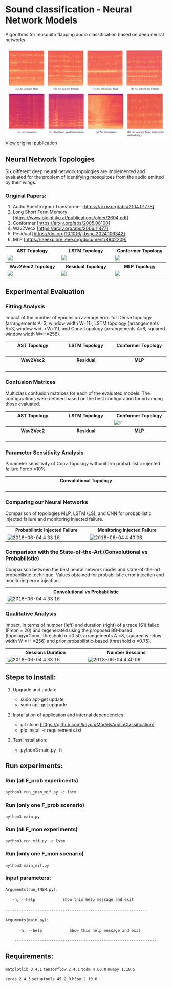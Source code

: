 # Sound classification - Neural Network Models

Algorithms for mosquito flapping audio classification based on deep neural networks.



![Spectrogramas](Layout/AudioSegments.png?raw=true "Examples of traces: ground truth (obtained with 27 monitors), failed (obtained with 7 monitors/20 failed), and recovered (using NN).")
[View original publication](https://www.sciencedirect.com/science/article/pii/S1746809424004002)
## Neural Network Topologies

Six different deep neural network topologies are implemented and evaluated for the problem of identifying mosquitoes from the audio emitted by their wings.
### Original Papers:

1. Audio Spectrogram Transformer [https://arxiv.org/abs/2104.01778]
2. Long Short Term Memory [https://www.bioinf.jku.at/publications/older/2604.pdf]
3. Conformer [https://arxiv.org/abs/2005.08100]
4. Wav2Vec2 [https://arxiv.org/abs/2006.11477]
5. Residual [https://doi.org/10.1016/j.bspc.2024.106342]
6. MLP [https://ieeexplore.ieee.org/document/8942209]

<table>
    <tbody>
        <tr>
            <th width="20%">AST Topology</th>
            <th width="20%">LSTM Topology</th>
            <th width="20%">Conformer Topology</th>
        </tr>
        <tr>
            <td><img src="https://github.com/kayua/ModelsAudioClassification/blob/main/Layout/AST-Model.png"></td>
            <td><img src="https://github.com/kayua/ModelsAudioClassification/blob/main/Layout/LSTM-Model.png"></td>
            <td><img src="https://github.com/kayua/ModelsAudioClassification/blob/main/Layout/Conformer-Model.png"></td>
        </tr>
    <tbody>
        <tr>
            <th width="20%">Wav2Vec2 Topology</th>
            <th width="20%">Residual Topology</th>
            <th width="20%">MLP Topology</th>
        </tr>
        <tr>
            <td><img src="https://github.com/kayua/ModelsAudioClassification/blob/main/Layout/Wav2Vec2-Model.png"></td>
            <td><img src="https://github.com/kayua/ModelsAudioClassification/blob/main/Layout/Residual-Model.png"></td>
            <td><img src="https://github.com/kayua/ModelsAudioClassification/blob/main/Layout/MultiLayerPerceptron-Model.png"></td>
        </tr>

</table>

## Experimental Evaluation

### Fitting Analysis
Impact of the number of epochs on average error for Dense topology (arrangements A=3, window width W=11), LSTM topology (arrangements A=3, window width W=11), and Conv. topology (arrangements A=8, squared window width W=H=256).

<table>
    <tbody> 
        <tr>
            <th width="10%">AST Topology</th>
            <th width="10%">LSTM Topology</th>
            <th width="10%">Conformer Topology</th>
        </tr>
        <tr>
            <td><img src="https://github.com/kayua/ModelsAudioClassification/blob/main/Layout/dense_error.png" alt="" style="max-width:100%;"></td>
            <td><img src="https://github.com/kayua/ModelsAudioClassification/blob/main/Layout/lstm_error.png" alt="" style="max-width:100%;"></td>
            <td><img src="https://github.com/kayua/ModelsAudioClassification/blob/main/Layout/conv_error.png" alt="" style="max-width:100%;"></td>
        </tr>
   <tbody> 
        <tr>
            <th width="10%">Wav2Vec2</th>
            <th width="10%">Residual</th>
            <th width="10%">MLP</th>
        </tr>
        <tr>
            <td><img src="https://github.com/kayua/ModelsAudioClassification/blob/main/Layout/dense_error.png" alt="" style="max-width:100%;"></td>
            <td><img src="https://github.com/kayua/ModelsAudioClassification/blob/main/Layout/lstm_error.png" alt="" style="max-width:100%;"></td>
            <td><img src="https://github.com/kayua/ModelsAudioClassification/blob/main/Layout/conv_error.png" alt="" style="max-width:100%;"></td>
        </tr>

</table>

### Confusion Matrices
Multiclass confusion matrices for each of the evaluated models. The configurations were defined based on the best configuration found among those evaluated.
<table>
    <tbody> 
        <tr>
            <th width="10%">AST Topology</th>
            <th width="10%">LSTM Topology</th>
            <th width="10%">Conformer Topology</th>
        </tr>
        <tr>
            <td><img src="https://github.com/kayua/ModelsAudioClassification/blob/main/Layout/ConfusionMatrices_AST.png" alt="" style="max-width:100%;"></td>
            <td><img src="https://github.com/kayua/ModelsAudioClassification/blob/main/Layout/ConfusionMatrices_LSTM.png" alt="" style="max-width:100%;"></td>
            <td><img src="https://github.com/kayua/ModelsAudioClassification/blob/main/Layout/ConfusionMatrices_Conformer.png" alt="2" style="max-width:100%;"></td>
        </tr>
   <tbody> 
        <tr>
            <th width="10%">Wav2Vec2</th>
            <th width="10%">Residual</th>
            <th width="10%">MLP</th>
        </tr>
        <tr>
            <td><img src="https://github.com/kayua/ModelsAudioClassification/blob/main/Layout/ConfusionMatrices_Wav2Vec2.png" alt="" style="max-width:100%;"></td>
            <td><img src="https://github.com/kayua/ModelsAudioClassification/blob/main/Layout/ConfusionMatrices_Residual.png" alt="" style="max-width:100%;"></td>
            <td><img src="https://github.com/kayua/ModelsAudioClassification/blob/main/Layout/ConfusionMatrices_MLP.png" alt="" style="max-width:100%;"></td>
        </tr>

</table>

###  Parameter Sensitivity Analysis

Parameter sensitivity of Conv. topology withuniform probabilistic injected failure Fprob =10%
<table>
    <tbody>
        <tr>
            <th width="20%">Convolutional Topology</th>
        </tr>
        <tr>
            <td><img src="https://github.com/kayua/Regenerating-Datasets-With-Convolutional-Network/blob/master/layout/sens_conv.png" alt="" style="max-width:50%;"></td>
        </tr>


</table>


### Comparing our Neural Networks
Comparison of topologies MLP, LSTM (LS), and CNN for probabilistic injected failure and monitoring injected failure.
<table>
    <tbody> 
        <tr>
            <th width="10%">Probabilistic Injected Failure</th>
            <th width="10%">Monitoring Injected Failure</th>
        </tr>
        <tr>
            <td><img src="https://github.com/kayua/Regenerating-Datasets-With-Convolutional-Network/blob/master/layout/comparison_nn_pif.png" alt="2018-06-04 4 33 16" style="max-width:100%;"></td>
            <td><img src="https://github.com/kayua/Regenerating-Datasets-With-Convolutional-Network/blob/master/layout/comparison_nn_mif.png" alt="2018-06-04 4 40 06" style="max-width:101%;"></td>
        </tr>
        
</table>

### Comparison with the State-of-the-Art (Convolutional vs Probabilistic)

Comparison between the best neural network model and state-of-the-art probabilistic technique. Values obtained for probabilistic error injection and monitoring error injection.
<table>
    <tbody>
        <tr>
            <th width="20%">Convolutional vs Probabilistic</th>
        </tr>
        <tr>
            <td><img src="https://github.com/kayua/Regenerating-Datasets-With-Convolutional-Network/blob/master/layout/results.png" alt="2018-06-04 4 33 16" style="max-width:120%;"></td>
        </tr>


</table>

### Qualitative Analysis

Impact, in terms of number (left) and duration (right) of a trace (S1) failed (Fmon = 20) and regenerated using the proposed BB-based (topology=Conv., threshold α =0.50, arrangements A =8, squared window width W = H =256) and prior probabilistic-based (threshold α =0.75).

<table>
    <tbody> 
        <tr>
            <th width="10%">Sessions Duration</th>
            <th width="10%">Number Sessions</th>
        </tr>
        <tr>
            <td><img src="https://github.com/kayua/Regenerating-Datasets-With-Convolutional-Network/blob/master/layout/CDF_duration.png" alt="2018-06-04 4 33 16" style="max-width:100%;"></td>
            <td><img src="https://github.com/kayua/Regenerating-Datasets-With-Convolutional-Network/blob/master/layout/CDF_number_sessions.png" alt="2018-06-04 4 40 06" style="max-width:100%;"></td>
        </tr>
        
</table>

## Steps to Install:

1. Upgrade and update
    - sudo apt-get update
    - sudo apt-get upgrade 
    
2. Installation of application and internal dependencies
    - git clone [https://github.com/kayua/ModelsAudioClassification]
    - pip install -r requirements.txt
    
3. Test installation:
    - python3 main.py -h


## Run experiments:

###  Run (all F_prob experiments)
`python3 run_jnsm_mif.py -c lstm`

### Run (only one F_prob scenario)
`python3 main.py`

###  Run (all F_mon experiments)
`python3 run_mif.py -c lstm`

### Run (only one F_mon scenario)
`python3 main_mif.py`


### Input parameters:

    Arguments(run_TNSM.py):
        
       -h, --help            Show this help message and exit

    --------------------------------------------------------------
   
    Arguments(main.py):

          -h, --help            Show this help message and exit

        --------------------------------------------------------------




## Requirements:

`matplotlib 3.4.1`
`tensorflow 2.4.1`
`tqdm 4.60.0`
`numpy 1.18.5`

`keras 2.4.3`
`setuptools 45.2.0`
`h5py 2.10.0`




